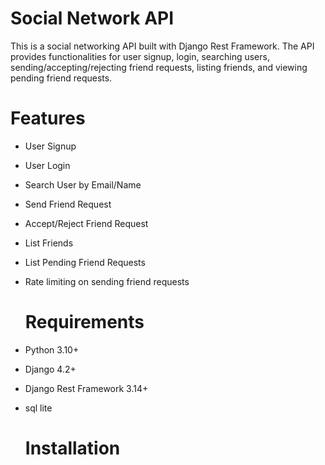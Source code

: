 # Social Network API

This is a social networking API built with Django Rest Framework. The API provides functionalities for user signup, login,
searching users, sending/accepting/rejecting friend requests, listing friends, and viewing pending friend requests.

# Features

- User Signup
- User Login
- Search User by Email/Name
- Send Friend Request
- Accept/Reject Friend Request
- List Friends
- List Pending Friend Requests
- Rate limiting on sending friend requests

  # Requirements

- Python 3.10+
- Django 4.2+
- Django Rest Framework 3.14+
- sql lite

  # Installation
  
